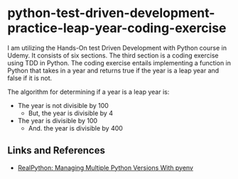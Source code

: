 # python-test-driven-development-practice-leap-year-coding-exercise
I am utilizing the Hands-On test Driven Development with Python course in Udemy. It consists of six sections. The third section is a coding exercise using TDD in Python. The coding exercise entails implementing a function in Python that takes in a year and returns true if the year is a leap year and false if it is not.

The algorithm for determining if a year is a leap year is:

 * The year is not divisible by 100
    * But, the year is divisible by 4
* The year is divisible by 100
    * And. the year is divisible by 400

## Links and References
 * [RealPython: Managing Multiple Python Versions With pyenv](https://realpython.com/intro-to-pyenv/)